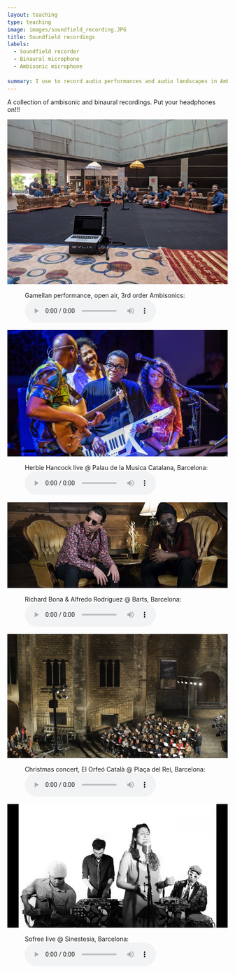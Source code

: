 ```yaml
---
layout: teaching
type: teaching
image: images/soundfield_recording.JPG
title: Soundfield recordings
labels:
  - Soundfield recorder
  - Binaural microphone
  - Ambisonic microphone

summary: I use to record audio performances and audio landscapes in Ambisonics and in binaural.
---
```


A collection of ambisonic and binaural recordings. Put your headphones on!!!

<img class="ui image" src="../images/gamellan.jpg">

<figure>
  <figcaption>Gamellan performance, open air, 3rd order Ambisonics:</figcaption>
  <audio controls src="/sounds/gamellan.mp3">
    Your browser does not support the <code>audio</code> element.
  </audio>
</figure>

<img class="ui image" src="../images/hancock.jpg">

<figure>
  <figcaption>Herbie Hancock live @ Palau de la Musica Catalana, Barcelona:</figcaption>
  <audio controls src="/sounds/herbie.mp3">
    Your browser does not support the <code>audio</code> element.
  </audio>
</figure>

<img class="ui image" src="../images/bona.jpg">

<figure>
  <figcaption>Richard Bona & Alfredo Rodríguez @ Barts, Barcelona:</figcaption>
  <audio controls src="/sounds/bona.mp3">
    Your browser does not support the <code>audio</code> element.
  </audio>
</figure>

<img class="ui image" src="../images/orpheu.png">

<figure>
  <figcaption>Christmas concert, El Orfeó Català @ Plaça del Rei, Barcelona:</figcaption>
  <audio controls src="/sounds/orfeo.mp3">
    Your browser does not support the <code>audio</code> element.
  </audio>
</figure>


<img class="ui image" src="../images/sofree.jpg">

<figure>
  <figcaption>Sofree live @ Sinestesia, Barcelona:</figcaption>
  <audio controls src="/sounds/sofree.mp3">
    Your browser does not support the <code>audio</code> element.
  </audio>
</figure>
